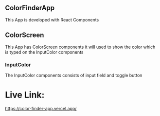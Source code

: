 ## ColorFinderApp

This App is developed with React Components 

## ColorScreen

This App has ColorScreen components it will used to show the color which is typed on the InputColor components

### InputColor

The InputColor components consists of input field and toggle button

# Live Link:
https://color-finder-app.vercel.app/

